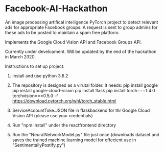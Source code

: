 # Facebook-AI-Hackathon

An image processing artifical intelligence PyTorch project to detect relevant ads for appropriate Facebook groups.
A request is sent to group admins for these ads to be posted to maintain a spam free platform.

Implements the Google Cloud Vision API and Facebook Groups API.

Currently under development. Will be updated by the end of the hackathon in March 2020.

Instructions to set up project:

1) Install and use python 3.8.2

2) The repository is designed as a virutal folder. It needs:
pip install google
pip install google-cloud-vision
pip install flask
pip install torch===1.4.0 torchvision===0.5.0 -f https://download.pytorch.org/whl/torch_stable.html

3) ServiceAccountToke.JSON file in flaskbackend for thr Google Cloud Vision API (please use your credentials)

4) Run "npm install" under the reactfrontend directory

5) Run the "NeuralNetworkModel.py" file just once (downloads dataset and saves the trained machine learning model for effecient use in "SentimentallyPostify.py")
